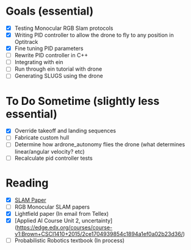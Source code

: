 # Goals (essential)
- [x] Testing Monocular RGB Slam protocols
- [x] Writing PID controller to allow the drone to fly to any position in
Optitrack
- [x] Fine tuning PID parameters
- [ ] Rewrite PID controller in C++
- [ ] Integrating with ein
- [ ] Run through ein tutorial with drone
- [ ] Generating SLUGS using the drone

# To Do Sometime (slightly less essential)
- [x] Override takeoff and landing sequences
- [ ] Fabricate custom hull
- [ ] Determine how ardrone_autonomy flies the drone (what determines
linear/angular velocity? etc)
- [ ] Recalculate pid controller tests

# Reading
- [x] [SLAM Paper](http://people.eecs.berkeley.edu/~pabbeel/cs287-fa09/readings/Durrant-Whyte_Bailey_SLAM-tutorial-I.pdf)
- [ ] RGB Monocular SLAM papers
- [x] Lightfield paper (In email from Tellex)
- [x] [Applied AI Course Unit 2, uncertainty] (https://edge.edx.org/courses/course-v1:Brown+CSCI1410+2015/2ce1704939854c1894a1ef0a02b23d36/)
- [ ] Probabilistic Robotics textbook (In process)
